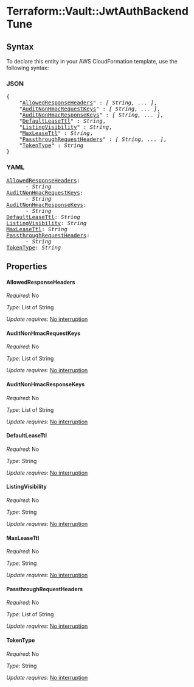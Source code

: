 # Terraform::Vault::JwtAuthBackend Tune

## Syntax

To declare this entity in your AWS CloudFormation template, use the following syntax:

### JSON

<pre>
{
    "<a href="#allowedresponseheaders" title="AllowedResponseHeaders">AllowedResponseHeaders</a>" : <i>[ String, ... ]</i>,
    "<a href="#auditnonhmacrequestkeys" title="AuditNonHmacRequestKeys">AuditNonHmacRequestKeys</a>" : <i>[ String, ... ]</i>,
    "<a href="#auditnonhmacresponsekeys" title="AuditNonHmacResponseKeys">AuditNonHmacResponseKeys</a>" : <i>[ String, ... ]</i>,
    "<a href="#defaultleasettl" title="DefaultLeaseTtl">DefaultLeaseTtl</a>" : <i>String</i>,
    "<a href="#listingvisibility" title="ListingVisibility">ListingVisibility</a>" : <i>String</i>,
    "<a href="#maxleasettl" title="MaxLeaseTtl">MaxLeaseTtl</a>" : <i>String</i>,
    "<a href="#passthroughrequestheaders" title="PassthroughRequestHeaders">PassthroughRequestHeaders</a>" : <i>[ String, ... ]</i>,
    "<a href="#tokentype" title="TokenType">TokenType</a>" : <i>String</i>
}
</pre>

### YAML

<pre>
<a href="#allowedresponseheaders" title="AllowedResponseHeaders">AllowedResponseHeaders</a>: <i>
      - String</i>
<a href="#auditnonhmacrequestkeys" title="AuditNonHmacRequestKeys">AuditNonHmacRequestKeys</a>: <i>
      - String</i>
<a href="#auditnonhmacresponsekeys" title="AuditNonHmacResponseKeys">AuditNonHmacResponseKeys</a>: <i>
      - String</i>
<a href="#defaultleasettl" title="DefaultLeaseTtl">DefaultLeaseTtl</a>: <i>String</i>
<a href="#listingvisibility" title="ListingVisibility">ListingVisibility</a>: <i>String</i>
<a href="#maxleasettl" title="MaxLeaseTtl">MaxLeaseTtl</a>: <i>String</i>
<a href="#passthroughrequestheaders" title="PassthroughRequestHeaders">PassthroughRequestHeaders</a>: <i>
      - String</i>
<a href="#tokentype" title="TokenType">TokenType</a>: <i>String</i>
</pre>

## Properties

#### AllowedResponseHeaders

_Required_: No

_Type_: List of String

_Update requires_: [No interruption](https://docs.aws.amazon.com/AWSCloudFormation/latest/UserGuide/using-cfn-updating-stacks-update-behaviors.html#update-no-interrupt)

#### AuditNonHmacRequestKeys

_Required_: No

_Type_: List of String

_Update requires_: [No interruption](https://docs.aws.amazon.com/AWSCloudFormation/latest/UserGuide/using-cfn-updating-stacks-update-behaviors.html#update-no-interrupt)

#### AuditNonHmacResponseKeys

_Required_: No

_Type_: List of String

_Update requires_: [No interruption](https://docs.aws.amazon.com/AWSCloudFormation/latest/UserGuide/using-cfn-updating-stacks-update-behaviors.html#update-no-interrupt)

#### DefaultLeaseTtl

_Required_: No

_Type_: String

_Update requires_: [No interruption](https://docs.aws.amazon.com/AWSCloudFormation/latest/UserGuide/using-cfn-updating-stacks-update-behaviors.html#update-no-interrupt)

#### ListingVisibility

_Required_: No

_Type_: String

_Update requires_: [No interruption](https://docs.aws.amazon.com/AWSCloudFormation/latest/UserGuide/using-cfn-updating-stacks-update-behaviors.html#update-no-interrupt)

#### MaxLeaseTtl

_Required_: No

_Type_: String

_Update requires_: [No interruption](https://docs.aws.amazon.com/AWSCloudFormation/latest/UserGuide/using-cfn-updating-stacks-update-behaviors.html#update-no-interrupt)

#### PassthroughRequestHeaders

_Required_: No

_Type_: List of String

_Update requires_: [No interruption](https://docs.aws.amazon.com/AWSCloudFormation/latest/UserGuide/using-cfn-updating-stacks-update-behaviors.html#update-no-interrupt)

#### TokenType

_Required_: No

_Type_: String

_Update requires_: [No interruption](https://docs.aws.amazon.com/AWSCloudFormation/latest/UserGuide/using-cfn-updating-stacks-update-behaviors.html#update-no-interrupt)

